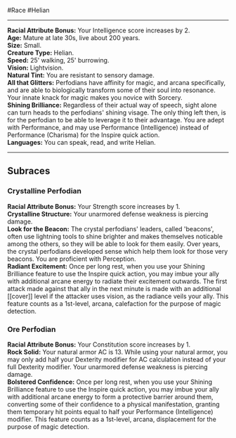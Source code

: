 #Race #Helian
- - -
**Racial Attribute Bonus:** Your Intelligence score increases by 2.  
**Age:** Mature at late 30s, live about 200 years.  
**Size:** Small.  
**Creature Type:** Helian.  
**Speed:** 25' walking, 25' burrowing.  
**Vision:** Lightvision.  
**Natural Tint:** You are resistant to sensory damage.  
**All that Glitters:** Perfodians have affinity for magic, and arcana specifically, and are able to biologically transform some of their soul into resonance. Your innate knack for magic makes you novice with Sorcery.  
**Shining Brilliance:** Regardless of their actual way of speech, sight alone can turn heads to the perfodians' shining visage. The only thing left then, is for the perfodian to be able to leverage it to their advantage. You are adept with Performance, and may use Performance (Intelligence) instead of Performance (Charisma) for the Inspire quick action.  
**Languages:** You can speak, read, and write Helian.
- - -
## Subraces
### Crystalline Perfodian
 
**Racial Attribute Bonus:** Your Strength score increases by 1.  
**Crystalline Structure:** Your unarmored defense weakness is piercing damage.  
**Look for the Beacon:** The crystal perfodians' leaders, called 'beacons', often use lightning tools to shine brighter and makes themselves noticable among the others, so they will be able to look for them easily. Over years, the crystal perfodians developed sense which help them look for those very beacons. You are proficient with Perception.  
**Radiant Excitement:** Once per long rest, when you use your Shining Brilliance feature to use the Inspire quick action, you may imbue your ally with additional arcane energy to radiate their excitement outwards. The first attack made against that ally in the next minute is made with an additional [[cover]] level if the attacker uses vision, as the radiance veils your ally. This feature counts as a 1st-level, arcana, calefaction for the purpose of magic detection.
 
### Ore Perfodian
 
**Racial Attribute Bonus:** Your Constitution score increases by 1.  
**Rock Solid:** Your natural armor AC is 13. While using your natural armor, you may only add half your Dexterity modifier for AC calculation instead of your full Dexterity modifier. Your unarmored defense weakness is piercing damage.  
**Bolstered Confidence:** Once per long rest, when you use your Shining Brilliance feature to use the Inspire quick action, you may imbue your ally with additional arcane energy to form a protective barrier around them, converting some of their confidence to a physical manifestation, granting them temporary hit points equal to half your Performance (Intelligence) modifier. This feature counts as a 1st-level, arcana, displacement for the purpose of magic detection.